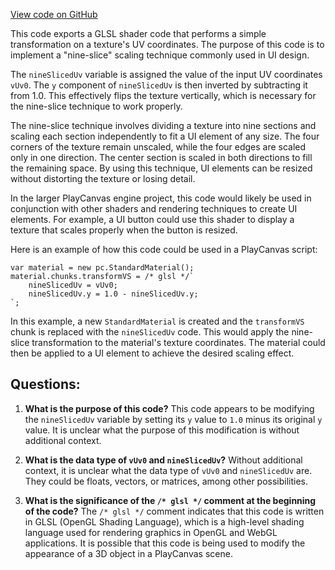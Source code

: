 [View code on GitHub](https://github.com/playcanvas/engine/src/scene/shader-lib/chunks/lit/frag/startNineSliced.js)

This code exports a GLSL shader code that performs a simple transformation on a texture's UV coordinates. The purpose of this code is to implement a "nine-slice" scaling technique commonly used in UI design. 

The `nineSlicedUv` variable is assigned the value of the input UV coordinates `vUv0`. The `y` component of `nineSlicedUv` is then inverted by subtracting it from 1.0. This effectively flips the texture vertically, which is necessary for the nine-slice technique to work properly.

The nine-slice technique involves dividing a texture into nine sections and scaling each section independently to fit a UI element of any size. The four corners of the texture remain unscaled, while the four edges are scaled only in one direction. The center section is scaled in both directions to fill the remaining space. By using this technique, UI elements can be resized without distorting the texture or losing detail.

In the larger PlayCanvas engine project, this code would likely be used in conjunction with other shaders and rendering techniques to create UI elements. For example, a UI button could use this shader to display a texture that scales properly when the button is resized. 

Here is an example of how this code could be used in a PlayCanvas script:

```
var material = new pc.StandardMaterial();
material.chunks.transformVS = /* glsl */`
    nineSlicedUv = vUv0;
    nineSlicedUv.y = 1.0 - nineSlicedUv.y;
`;
```

In this example, a new `StandardMaterial` is created and the `transformVS` chunk is replaced with the `nineSlicedUv` code. This would apply the nine-slice transformation to the material's texture coordinates. The material could then be applied to a UI element to achieve the desired scaling effect.
## Questions: 
 1. **What is the purpose of this code?** 
This code appears to be modifying the `nineSlicedUv` variable by setting its `y` value to `1.0` minus its original `y` value. It is unclear what the purpose of this modification is without additional context.

2. **What is the data type of `vUv0` and `nineSlicedUv`?** 
Without additional context, it is unclear what the data type of `vUv0` and `nineSlicedUv` are. They could be floats, vectors, or matrices, among other possibilities.

3. **What is the significance of the `/* glsl */` comment at the beginning of the code?** 
The `/* glsl */` comment indicates that this code is written in GLSL (OpenGL Shading Language), which is a high-level shading language used for rendering graphics in OpenGL and WebGL applications. It is possible that this code is being used to modify the appearance of a 3D object in a PlayCanvas scene.